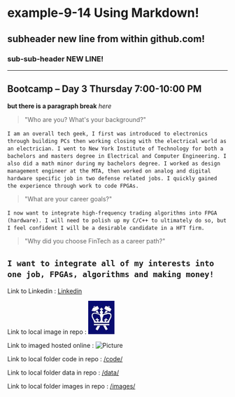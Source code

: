 # example-9-14 Using Markdown!

## subheader new line from within github.com!
### sub-sub-header NEW LINE!
---
Bootcamp – Day 3 Thursday 7:00-10:00 PM
--- 
**but there is a paragraph break** *here*

> "Who are you? What's your background?"

`I am an overall tech geek, I first was introduced to electronics through building PCs then working closing with the electrical world as an electrician.
I went to New York Institute of Technology for both a bachelors and masters degree in Electrical and Computer Engineering. I also did a math minor during my bachelors degree.
I worked as design management engineer at the MTA, then worked on analog and digital hardware specific job in two defense related jobs. I quickly gained the experience through
work to code FPGAs.` 

> "What are your career goals?"

`I now want to integrate high-frequency trading algorithms into FPGA (hardware). I will need to polish up my C/C++ to ultimately do so, but I feel confident I will be a desirable candidate
in a HFT firm.` 

> "Why did you choose FinTech as a career path?"

`I want to integrate all of my interests into one job, FPGAs, algorithms and making money!`
---
Link to Linkedin : [Linkedin](http.linkedin.com)

Link to local image in repo : ![Picture](/images/columbia.jpg)

Link to imaged hosted online : ![Picture](https://usa.bootcampcdn.com/wp-content/themes/Columbia-V3/media/img/data-landing-page/logo/columbia_logo.svg)

Link to local folder code in repo : [/code/](/code/)

Link to local folder data in repo : [/data/](/data/)

Link to local folder images in repo : [/images/](/images/)